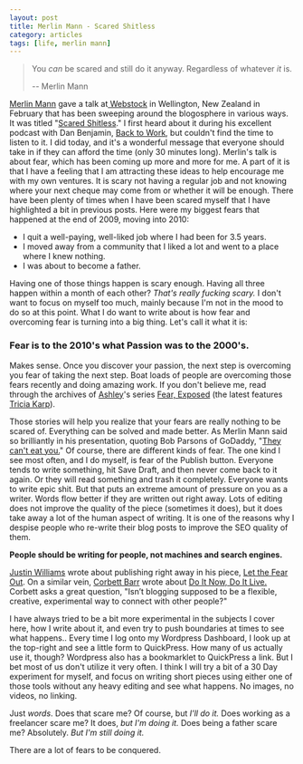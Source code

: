 ```yaml
---
layout: post
title: Merlin Mann - Scared Shitless
category: articles
tags: [life, merlin mann]
---
```


> You _can_ be scared and still do it anyway. Regardless of whatever _it_ is.
> 
> -- Merlin Mann

[Merlin Mann](http://www.merlinmann.com) gave a talk at[ Webstock](http://www.webstock.org.nz/) in Wellington, New Zealand in February that has been sweeping around the blogosphere in various ways. It was titled "[Scared Shitless](http://www.43folders.com/2011/03/28/scared-shitless)." I first heard about it during his excellent podcast with Dan Benjamin, [Back to Work](http://5by5.tv/b2w/6), but couldn't find the time to listen to it. I did today, and it's a wonderful message that everyone should take in if they can afford the time (only 30 minutes long).  Merlin's talk is about fear, which has been coming up more and more for me. A part of it is that I have a feeling that I am attracting these ideas to help encourage me with my own ventures. It is scary not having a regular job and not knowing where your next cheque may come from or whether it will be enough. There have been plenty of times when I have been scared myself that I have highlighted a bit in previous posts. Here were my biggest fears that happened at the end of 2009, moving into 2010: 

  * I quit a well-paying, well-liked job where I had been for 3.5 years.
  * I moved away from a community that I liked a lot and went to a place where I knew nothing.
  * I was about to become a father.
 
  Having one of those things happen is scary enough. Having all three happen within a month of each other? *That's really fucking scary.* I don't want to focus on myself too much, mainly because I'm not in the mood to do so at this point. What I do want to write about is how fear and overcoming fear is turning into a big thing. Let's call it what it is: 

### Fear is to the 2010's what Passion was to the 2000's.

Makes sense. Once you discover your passion, the next step is overcoming you fear of taking the next step. Boat loads of people are overcoming those fears recently and doing amazing work. If you don't believe me, read through the archives of [Ashley](/2011/04/quote-ashley-ambirge/)'s series [Fear, Exposed](http://www.themiddlefingerproject.org/category/exposed/) (the latest features [Tricia Karp](http://www.themiddlefingerproject.org/fear-exposed-featuring-tricia-karp)). 

Those stories will help you realize that your fears are really nothing to be scared of. Everything can be solved and made better. As Merlin Mann said so brilliantly in his presentation, quoting Bob Parsons of GoDaddy, "[They can't eat you.](http://www.bobparsons.me/120/robert-ca-not-eat-rules-success-business-life-general.html)" Of course, there are different kinds of fear. The one kind I see most often, and I do myself, is fear of the Publish button. Everyone tends to write something, hit Save Draft, and then never come back to it again. Or they will read something and trash it completely. Everyone wants to write epic shit. But that puts an extreme amount of pressure on you as a writer. Words flow better if they are written out right away. Lots of editing does not improve the quality of the piece (sometimes it does), but it does take away a lot of the human aspect of writing. It is one of the reasons why I despise people who re-write their blog posts to improve the SEO quality of them. 

**People should be writing for people, not machines and search engines.**

[Justin Williams](http://carpeaqua.com/) wrote about publishing right away in his piece, [Let the Fear Out](http://carpeaqua.com/2011/04/07/let-the-fear-out/). On a similar vein, [Corbett Barr](http://www.corbettbarr.com/) wrote about [Do It Now, Do It Live.](http://www.corbettbarr.com/pushing-publish) Corbett asks a great question, "Isn’t blogging supposed to be a flexible, creative, experimental way to connect with other people?" 

 I have always tried to be a bit more experimental in the subjects I cover here, how I write about it, and even try to push boundaries at times to see what happens.. Every time I log onto my Wordpress Dashboard, I look up at the top-right and see a little form to QuickPress. How many of us actually use it, though? Wordpress also has a bookmarklet to QuickPress a link. But I bet most of us don't utilize it very often. I think I will try a bit of a 30 Day experiment for myself, and focus on writing short pieces using either one of those tools without any heavy editing and see what happens. No images, no videos, no linking. 
 
Just _words_. Does that scare me? Of course, but _I'll do it._ Does working as a freelancer scare me? It does, _but I'm doing it._ Does being a father scare me? Absolutely. _But I'm still doing it._ 

There are a lot of fears to be conquered. 
